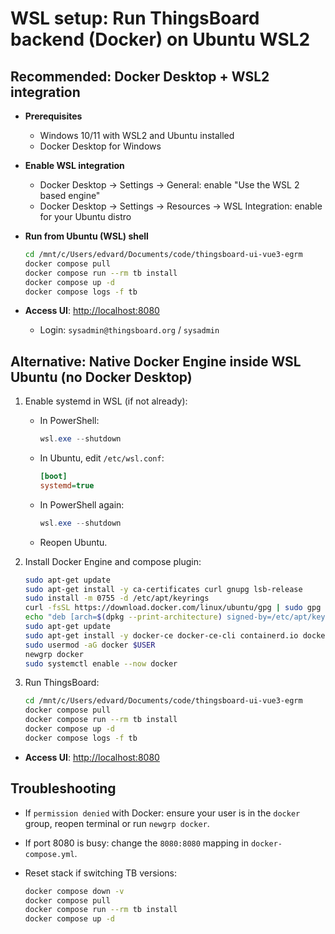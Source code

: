 # WSL setup: Run ThingsBoard backend (Docker) on Ubuntu WSL2

## Recommended: Docker Desktop + WSL2 integration

- **Prerequisites**
  - Windows 10/11 with WSL2 and Ubuntu installed
  - Docker Desktop for Windows
- **Enable WSL integration**
  - Docker Desktop → Settings → General: enable "Use the WSL 2 based engine"
  - Docker Desktop → Settings → Resources → WSL Integration: enable for your Ubuntu distro
- **Run from Ubuntu (WSL) shell**

  ```bash
  cd /mnt/c/Users/edvard/Documents/code/thingsboard-ui-vue3-egrm
  docker compose pull
  docker compose run --rm tb install
  docker compose up -d
  docker compose logs -f tb
  ```

- **Access UI**: <http://localhost:8080>
  - Login: `sysadmin@thingsboard.org` / `sysadmin`

## Alternative: Native Docker Engine inside WSL Ubuntu (no Docker Desktop)

1) Enable systemd in WSL (if not already):

   - In PowerShell:

     ```powershell
     wsl.exe --shutdown
     ```
   - In Ubuntu, edit `/etc/wsl.conf`:

     ```ini
     [boot]
     systemd=true
     ```
   - In PowerShell again:

     ```powershell
     wsl.exe --shutdown
     ```
   - Reopen Ubuntu.

2) Install Docker Engine and compose plugin:

   ```bash
   sudo apt-get update
   sudo apt-get install -y ca-certificates curl gnupg lsb-release
   sudo install -m 0755 -d /etc/apt/keyrings
   curl -fsSL https://download.docker.com/linux/ubuntu/gpg | sudo gpg --dearmor -o /etc/apt/keyrings/docker.gpg
   echo "deb [arch=$(dpkg --print-architecture) signed-by=/etc/apt/keyrings/docker.gpg] https://download.docker.com/linux/ubuntu $(lsb_release -cs) stable" | sudo tee /etc/apt/sources.list.d/docker.list > /dev/null
   sudo apt-get update
   sudo apt-get install -y docker-ce docker-ce-cli containerd.io docker-buildx-plugin docker-compose-plugin
   sudo usermod -aG docker $USER
   newgrp docker
   sudo systemctl enable --now docker
   ```

3) Run ThingsBoard:

   ```bash
   cd /mnt/c/Users/edvard/Documents/code/thingsboard-ui-vue3-egrm
   docker compose pull
   docker compose run --rm tb install
   docker compose up -d
   docker compose logs -f tb
   ```

- **Access UI**: <http://localhost:8080>

## Troubleshooting

- If `permission denied` with Docker: ensure your user is in the `docker` group, reopen terminal or run `newgrp docker`.
- If port 8080 is busy: change the `8080:8080` mapping in `docker-compose.yml`.
- Reset stack if switching TB versions:

  ```bash
  docker compose down -v
  docker compose pull
  docker compose run --rm tb install
  docker compose up -d
  ```
